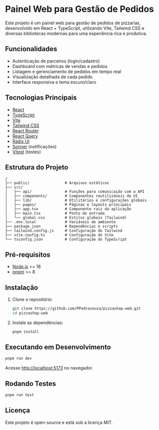 # Painel Web para Gestão de Pedidos

Este projeto é um painel web para gestão de pedidos de pizzarias, desenvolvido em React + TypeScript, utilizando Vite, Tailwind CSS e diversas bibliotecas modernas para uma experiência rica e produtiva.

## Funcionalidades

- Autenticação de parceiros (login/cadastro)
- Dashboard com métricas de vendas e pedidos
- Listagem e gerenciamento de pedidos em tempo real
- Visualização detalhada de cada pedido
- Interface responsiva e tema escuro/claro

## Tecnologias Principais

- [React](https://react.dev/)
- [TypeScript](https://www.typescriptlang.org/)
- [Vite](https://vitejs.dev/)
- [Tailwind CSS](https://tailwindcss.com/)
- [React Router](https://reactrouter.com/)
- [React Query](https://tanstack.com/query/latest)
- [Radix UI](https://www.radix-ui.com/)
- [Sonner](https://sonner.emilkowal.ski/) (notificações)
- [Vitest](https://vitest.dev/) (testes)

## Estrutura do Projeto

```
/
├── public/                # Arquivos estáticos
├── src/
│   ├── api/               # Funções para comunicação com a API
│   ├── components/        # Componentes reutilizáveis de UI
│   ├── lib/               # Utilitários e configurações globais
│   ├── pages/             # Páginas e layouts principais
│   ├── app.tsx            # Componente raiz da aplicação
│   ├── main.tsx           # Ponto de entrada
│   └── global.css         # Estilos globais (Tailwind)
├── .env.local             # Variáveis de ambiente
├── package.json           # Dependências e scripts
├── tailwind.config.js     # Configuração do Tailwind
├── vite.config.ts         # Configuração do Vite
└── tsconfig.json          # Configuração do TypeScript
```

## Pré-requisitos

- [Node.js](https://nodejs.org/) >= 18
- [pnpm](https://pnpm.io/) >= 8

## Instalação

1. Clone o repositório:
   ```sh
   git clone https://github.com/PPedrosouza/pizzashop-web.git
   cd pizzashop-web
   ```

2. Instale as dependências:
   ```sh
   pnpm install
   ```
   
## Executando em Desenvolvimento

```sh
pnpm run dev
```

Acesse [http://localhost:5173](http://localhost:5173) no navegador.

## Rodando Testes

```sh
pnpm run test
```

## Licença

Este projeto é open-source e está sob a licença MIT.
